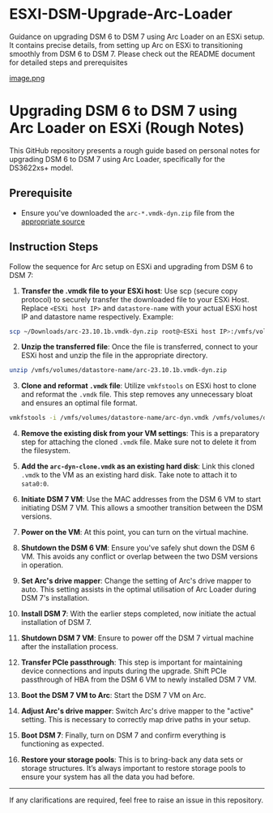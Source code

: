 # ESXI-DSM-Upgrade-Arc-Loader
Guidance on upgrading DSM 6 to DSM 7 using Arc Loader on an ESXi setup. It contains precise details, from setting up Arc on ESXi to transitioning smoothly from DSM 6 to DSM 7. Please check out the README document for detailed steps and prerequisites

[image.png](https://postimg.cc/SYjxhDzm)

# Upgrading DSM 6 to DSM 7 using Arc Loader on ESXi (Rough Notes)

This GitHub repository presents a rough guide based on personal notes for upgrading DSM 6 to DSM 7 using Arc Loader, specifically for the DS3622xs+ model.

## Prerequisite

- Ensure you've downloaded the `arc-*.vmdk-dyn.zip` file from the [appropriate source](https://github.com/AuxXxilium/arc/releases)

## Instruction Steps
Follow the sequence for Arc setup on ESXi and upgrading from DSM 6 to DSM 7:

1. **Transfer the .vmdk file to your ESXi host**: Use scp (secure copy protocol) to securely transfer the downloaded file to your ESXi Host. Replace `<ESXi host IP>` and `datastore-name` with your actual ESXi host IP and datastore name respectively. Example:
 ```bash
scp ~/Downloads/arc-23.10.1b.vmdk-dyn.zip root@<ESXi host IP>:/vmfs/volumes/datastore-name/
```

2. **Unzip the transferred file**: Once the file is transferred, connect to your ESXi host and unzip the file in the appropriate directory. 
```bash
unzip /vmfs/volumes/datastore-name/arc-23.10.1b.vmdk-dyn.zip
```

3. **Clone and reformat `.vmdk` file**: Utilize `vmkfstools` on ESXi host to clone and reformat the `.vmdk` file. This step removes any unnecessary bloat and ensures an optimal file format. 
```bash
vmkfstools -i /vmfs/volumes/datastore-name/arc-dyn.vmdk /vmfs/volumes/datastore-name/arc-dyn-clone.vmdk -d thin
```

4. **Remove the existing disk from your VM settings**: This is a preparatory step for attaching the cloned `.vmdk` file. Make sure not to delete it from the filesystem.

5. **Add the `arc-dyn-clone.vmdk` as an existing hard disk**: Link this cloned `.vmdk` to the VM as an existing hard disk. Take note to attach it to `sata0:0`.

6. **Initiate DSM 7 VM**: Use the MAC addresses from the DSM 6 VM to start initiating DSM 7 VM. This allows a smoother transition between the DSM versions.

7. **Power on the VM**: At this point, you can turn on the virtual machine.

8. **Shutdown the DSM 6 VM**: Ensure you've safely shut down the DSM 6 VM. This avoids any conflict or overlap between the two DSM versions in operation.

9. **Set Arc's drive mapper**: Change the setting of Arc's drive mapper to auto. This setting assists in the optimal utilisation of Arc Loader during DSM 7's installation.

10. **Install DSM 7**: With the earlier steps completed, now initiate the actual installation of DSM 7.

11. **Shutdown DSM 7 VM**: Ensure to power off the DSM 7 virtual machine after the installation process.

12. **Transfer PCIe passthrough**: This step is important for maintaining device connections and inputs during the upgrade. Shift PCIe passthrough of HBA from the DSM 6 VM to newly installed DSM 7 VM.

13. **Boot the DSM 7 VM to Arc**: Start the DSM 7 VM on Arc.

14. **Adjust Arc's drive mapper**: Switch Arc's drive mapper to the "active" setting. This is necessary to correctly map drive paths in your setup.

15. **Boot DSM 7**: Finally, turn on DSM 7 and confirm everything is functioning as expected.

16. **Restore your storage pools**: This is to bring-back any data sets or storage structures. It’s always important to restore storage pools to ensure your system has all the data you had before.

---

If any clarifications are required, feel free to raise an issue in this repository.
